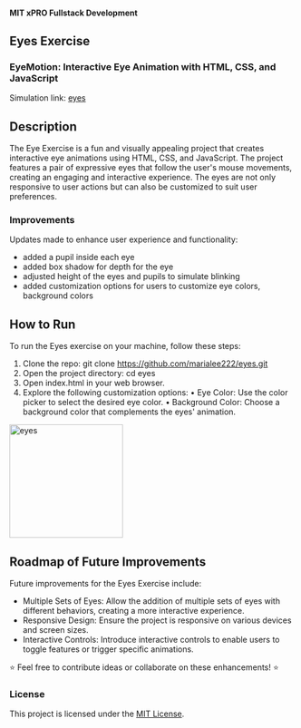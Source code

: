 #### MIT xPRO Fullstack Development
## Eyes Exercise
### EyeMotion: Interactive Eye Animation with HTML, CSS, and JavaScript
Simulation link: [eyes](https://marialee222.github.io/eyes/)

## Description
The Eye Exercise is a fun and visually appealing project that creates interactive eye animations using HTML, CSS, and JavaScript. The project features a pair of expressive eyes that follow the user's mouse movements, creating an engaging and interactive experience.  The eyes are not only responsive to user actions but can also be customized to suit user preferences.

### Improvements
Updates made to enhance user experience and functionality:
 - added a pupil inside each eye
 - added box shadow for depth for the eye
 - adjusted height of the eyes and pupils to simulate blinking
 - added customization options for users to customize eye colors, background colors

## How to Run
To run the Eyes exercise on your machine, follow these steps:
1. Clone the repo: git clone https://github.com/marialee222/eyes.git
2. Open the project directory: cd eyes
3. Open index.html in your web browser.
4. Explore the following customization options:
	• Eye Color: Use the color picker to select the desired eye color.
	• Background Color: Choose a background color that complements the eyes' animation.


<img width="200" alt="eyes" src="https://github.com/marialee222/eyes/assets/150623001/3c6da44e-f5b3-42f0-9a7e-e7f2bd62e34a">

	
## Roadmap of Future Improvements
Future improvements for the Eyes Exercise include:
 - Multiple Sets of Eyes: Allow the addition of multiple sets of eyes with different behaviors, creating a more interactive experience.
 - Responsive Design: Ensure the project is responsive on various devices and screen sizes.
 - Interactive Controls: Introduce interactive controls to enable users to toggle features or trigger specific animations.

:star: Feel free to contribute ideas or collaborate on these enhancements! :star:

### License
This project is licensed under the [MIT License](https://opensource.org/licenses/MIT).
